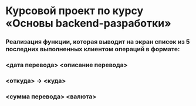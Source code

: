 # Курсовой проект по курсу «Основы backend-разработки»
### Реализация функции, которая выводит на экран список из 5 последних выполненных клиентом операций в формате:

### <дата перевода> <описание перевода>
### <откуда> -> <куда>
### <сумма перевода> <валюта>

